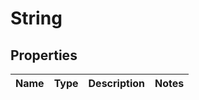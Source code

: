 
# String

## Properties
Name | Type | Description | Notes
------------ | ------------- | ------------- | -------------



